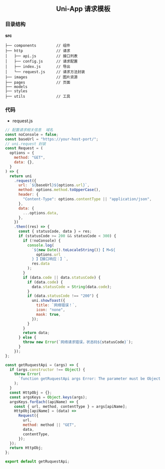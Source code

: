 <h2 align="center">Uni-App 请求模板</h2>

### 目录结构

**src**

    ├── components         // 组件
    ├── http               // 请求
    │   ├── api.js         // 接口列表
    │   ├── config.js      // 请求配置
    │   ├── index.js       // 导出
    │   └── request.js     // 请求方法封装
    ├── images             // 图片资源
    ├── pages              // 页面
    ├── models
    ├── styles
    ├── utils              // 工具

### 代码

- request.js

```js
// 配置请求相关信息  域名
const noConsole = false;
const baseUrl = "https://your-host-port/";
// uni.request 封装
const Request = (
  options = {
    method: "GET",
    data: {},
  }
) => {
  return uni
    .request({
      url: `${baseUrl}${options.url}`,
      method: options.method.toUpperCase(),
      header: {
        "Content-Type": options.contentType || "application/json",
      },
      data: {
        ...options.data,
      },
    })
    .then((res) => {
      const { statusCode, data } = res;
      if (statusCode >= 200 && statusCode < 300) {
        if (!noConsole) {
          console.log(
            `${new Date().toLocaleString()}【 M=${
              options.url
            } 】【接口响应：】`,
            res.data
          );
        }
        if (data.code || data.statusCode) {
          if (data.code) {
            data.statusCode = String(data.code);
          }
          if (data.statusCode !== "200") {
            uni.showToast({
              title: `网络错误！`,
              icon: "none",
              mask: true,
            });
          }
        }
        return data;
      } else {
        throw new Error(`网络请求错误，状态码${statusCode}`);
      }
    });
};

const getRuquestApi = (args) => {
  if (args.constructor !== Object) {
    throw Error(
      `function getRuquestApi args Error: The parameter must be Object !`
    );
  }
  const HttpObj = {};
  const argsKeys = Object.keys(args);
  argsKeys.forEach((apiName) => {
    const { url, method, contentType } = args[apiName];
    HttpObj[apiName] = (data) =>
      Request({
        url,
        method: method || "GET",
        data,
        contentType,
      });
  });
  return HttpObj;
};

export default getRuquestApi;
```
